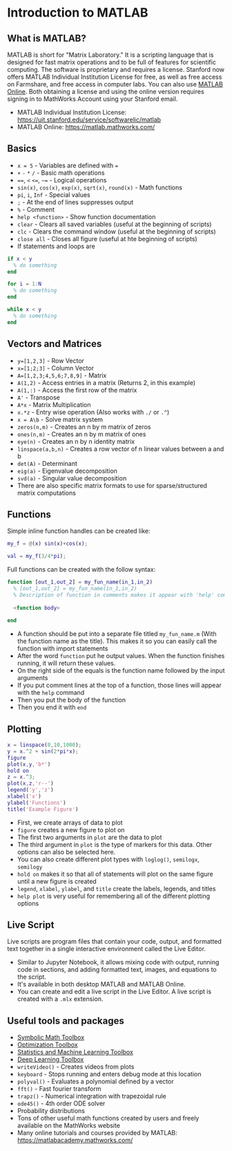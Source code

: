 # Introduction to MATLAB

## What is MATLAB?
MATLAB is short for "Matrix Laboratory." It is a scripting language that is designed for fast matrix operations and to be full of features for scientific computing. The software is proprietary and requires a license. Stanford now offers MATLAB Individual Institution License for free, as well as free access on Farmshare, and free access in computer labs. You can also use [MATLAB Online](https://www.mathworks.com/products/matlab-online.html). Both obtaining a license and using the online version requires signing in to MathWorks Account using your Stanford email.

* MATLAB Individual Institution License: https://uit.stanford.edu/service/softwarelic/matlab
* MATLAB Online: https://matlab.mathworks.com/

## Basics
* `x = 5` - Variables are defined with `=`
* `+` `-` `*` `/` - Basic math operations
* `==`, `<` `<=`, `~=` - Logical operations
* `sin(x)`, `cos(x)`, `exp(x)`, `sqrt(x)`, `round(x)` - Math functions
* `pi`, `i`, `Inf` - Special values
* `;` - At the end of lines suppresses output
* `%` - Comment
* `help <function>` - Show function documentation
* `clear` - Clears all saved variables (useful at the beginning of scripts)
* `clc` - Clears the command window (useful at the beginning of scripts)
* `close all` - Closes all figure (useful at hte beginning of scripts)
* If statements and loops are 
```matlab
if x < y
  % do something
end

for i = 1:N
  % do something
end

while x < y
  % do something
end
```

## Vectors and Matrices
* `y=[1,2,3]` - Row Vector
* `x=[1;2;3]` - Column Vector
* `A=[1,2,3;4,5,6;7,8,9]` - Matrix
* `A(1,2)` - Access entries in a matrix (Returns 2, in this example)
* `A(1,:)` - Access the first row of the matrix
* `A'` - Transpose
* `A*x` - Matrix Multiplication
* `x.*z` - Entry wise operation (Also works with `./` or `.^`)
* `x = A\b` - Solve matrix system
* `zeros(n,m)` - Creates an n by m matrix of zeros
* `ones(n,m)` - Creates an n by m matrix of ones
* `eye(n)` - Creates an n by n identity matrix
* `linspace(a,b,n)` - Creates a row vector of n linear values between a and b
* `det(A)` - Determinant
* `eig(a)` - Eigenvalue decomposition
* `svd(a)` - Singular value decomposition
* There are also specific matrix formats to use for sparse/structured matrix computations

## Functions
Simple inline function handles can be created like:
```matlab
my_f = @(x) sin(x)+cos(x);

val = my_f(3/4*pi);
```

Full functions can be created with the follow syntax:
```matlab
function [out_1,out_2] = my_fun_name(in_1,in_2)
  % [out_1,out_2] = my_fun_name(in_1,in_2)
  % Description of function in comments makes it appear with 'help' command
  
  <function body>
  
end
```
* A function should be put into a separate file titled `my_fun_name.m` (With the function name as the title). This makes it so you can easily call the function with import statements
* After the word `function` put he output values. When the function finishes running, it will return these values.
* On the right side of the equals is the function name followed by the input arguments
* If you put comment lines at the top of a function, those lines will appear with the `help` command
* Then you put the body of the function 
* Then you end it with `end`

## Plotting
```matlab
x = linspace(0,10,1000);
y = x.^2 + sin(2*pi*x);
figure
plot(x,y,'b*')
hold on
z = x.^3;
plot(x,z,'r--')
legend('y','z')
xlabel('x')
ylabel('Functions')
title('Example Figure')
```
* First, we create arrays of data to plot
* `figure` creates a new figure to plot on
* The first two arguments in `plot` are the data to plot
* The third argument in `plot` is the type of markers for this data. Other options can also be selected here.
* You can also create different plot types with `loglog()`, `semilogx`, `semilogy`
* `hold on` makes it so that all of statements will plot on the same figure until a new figure is created
* `legend`, `xlabel`, `ylabel`, and `title` create the labels, legends, and titles
* `help plot` is very useful for remembering all of the different plotting options

## Live Script
Live scripts are program files that contain your code, output, and formatted text together in a single interactive environment called the Live Editor. 
* Similar to Jupyter Notebook, it allows mixing code with output, running code in sections, and adding formatted text, images, and equations to the script.
* It's available in both desktop MATLAB and MATLAB Online.
* You can create and edit a live script in the Live Editor. A live script is created with a ``.mlx`` extension.


## Useful tools and packages
* [Symbolic Math Toolbox](https://www.mathworks.com/products/symbolic.html)
* [Optimization Toolbox](https://www.mathworks.com/products/optimization.html)
* [Statistics and Machine Learning Toolbox](https://www.mathworks.com/products/statistics.html)
* [Deep Learning Toolbox](https://www.mathworks.com/products/deep-learning.html)
* `writeVideo()` - Creates videos from plots
* `keyboard` - Stops running and enters debug mode at this location
* `polyval()` - Evaluates a polynomial defined by a vector
* `fft()` - Fast fourier transform
* `trapz()` - Numerical integration with trapezoidal rule
* `ode45()` - 4th order ODE solver
* Probability distributions
* Tons of other useful math functions created by users and freely available on the MathWorks website
* Many online tutorials and courses provided by MATLAB: https://matlabacademy.mathworks.com/
